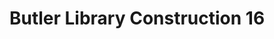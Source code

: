 ---
pid: '92'
_date: 25-Nov-32
derivativo_link: https://derivativo-1.library.columbia.edu/iiif/2/ldpd:341178/
dlc_link: https://dlc.library.columbia.edu/catalog/cul:7pvmcvdnr4
format: photographs
iiif_json: https://derivativo-1.library.columbia.edu/iiif/2/ldpd:341178/info.json
name: Beals, A. Tennyson
native_jpg: https://derivativo-1.library.columbia.edu/iiif/2/ldpd:341178/full/!768,768/0/native.jpg
shelf_location: Box no. Box 162, Folder no. Folder 11 (Buildings & Grounds - Morningside
  - Butler Library, Construction 1932), Historical Photograph Collection
subjects: Academic libraries; New York (N.Y.); Butler Library
summary: Butler Library construction, 25 November 1932.
title: Butler Library Construction 16
permalink: /photos/92/
layout: photo-page
---